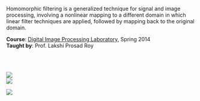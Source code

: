 Homomorphic filtering is a generalized technique for signal and image
processing, involving a nonlinear mapping to a different domain in which
linear filter techniques are applied, followed by mapping back to the
original domain.

**Course**: [Digital Image Processing Laboratory], Spring 2014<br>
**Taught by**: Prof. Lakshi Prosad Roy

[Digital Image Processing Laboratory]: https://github.com/nitrece/digital-image-processing-laboratory

<br>
<br>

![](Results/01.%20Original%20Image.png)<br>
![](Results/10.%20Filtered%20Image.png)<br>

![](https://ga-beacon.deno.dev/G-G1E8HNDZYY:v51jklKGTLmC3LAZ4rJbIQ/github.com/moocf/image-homomorphic-filter.matlab)
